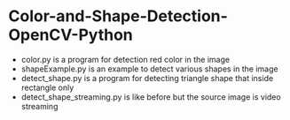 # Color-and-Shape-Detection-OpenCV-Python

- color.py is a program for detection red color in the image
- shapeExample.py is an example to detect various shapes in the image
- detect_shape.py is a program for detecting triangle shape that inside rectangle only
- detect_shape_streaming.py is like before but the source image is video streaming
